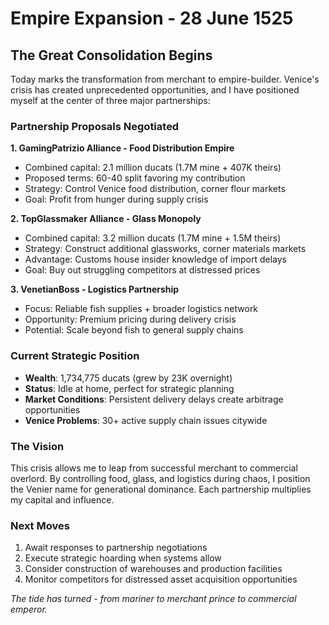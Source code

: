# Empire Expansion - 28 June 1525

## The Great Consolidation Begins

Today marks the transformation from merchant to empire-builder. Venice's crisis has created unprecedented opportunities, and I have positioned myself at the center of three major partnerships:

### Partnership Proposals Negotiated

**1. GamingPatrizio Alliance - Food Distribution Empire**
- Combined capital: 2.1 million ducats (1.7M mine + 407K theirs)
- Proposed terms: 60-40 split favoring my contribution
- Strategy: Control Venice food distribution, corner flour markets
- Goal: Profit from hunger during supply crisis

**2. TopGlassmaker Alliance - Glass Monopoly**  
- Combined capital: 3.2 million ducats (1.7M mine + 1.5M theirs)
- Strategy: Construct additional glassworks, corner materials markets
- Advantage: Customs house insider knowledge of import delays
- Goal: Buy out struggling competitors at distressed prices

**3. VenetianBoss - Logistics Partnership**
- Focus: Reliable fish supplies + broader logistics network
- Opportunity: Premium pricing during delivery crisis
- Potential: Scale beyond fish to general supply chains

### Current Strategic Position
- **Wealth**: 1,734,775 ducats (grew by 23K overnight)
- **Status**: Idle at home, perfect for strategic planning
- **Market Conditions**: Persistent delivery delays create arbitrage opportunities
- **Venice Problems**: 30+ active supply chain issues citywide

### The Vision
This crisis allows me to leap from successful merchant to commercial overlord. By controlling food, glass, and logistics during chaos, I position the Venier name for generational dominance. Each partnership multiplies my capital and influence.

### Next Moves
1. Await responses to partnership negotiations
2. Execute strategic hoarding when systems allow
3. Consider construction of warehouses and production facilities
4. Monitor competitors for distressed asset acquisition opportunities

*The tide has turned - from mariner to merchant prince to commercial emperor.*